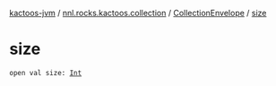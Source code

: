 [kactoos-jvm](../../index.md) / [nnl.rocks.kactoos.collection](../index.md) / [CollectionEnvelope](index.md) / [size](./size.md)

# size

`open val size: `[`Int`](https://kotlinlang.org/api/latest/jvm/stdlib/kotlin/-int/index.html)